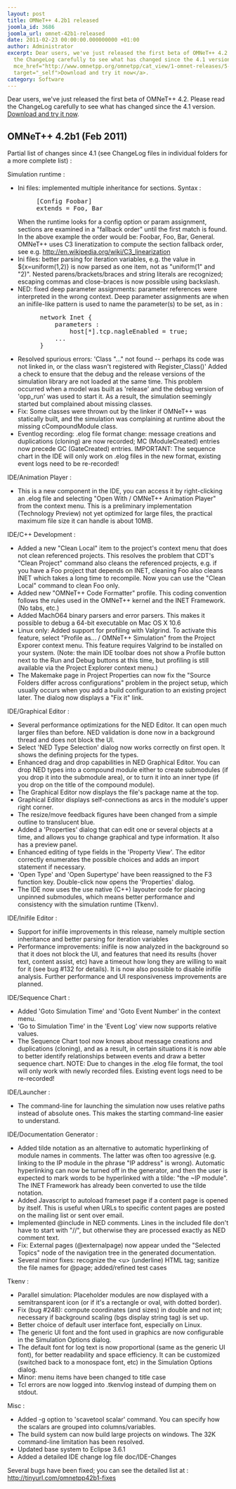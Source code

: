 ```yaml
---
layout: post
title: OMNeT++ 4.2b1 released
joomla_id: 3686
joomla_url: omnet-42b1-released
date: 2011-02-23 00:00:00.000000000 +01:00
author: Administrator
excerpt: Dear users, we've just released the first beta of OMNeT++ 4.2. Please read
  the ChangeLog carefully to see what has changed since the 4.1 version. <a href="http://www.omnetpp.org/omnetpp/cat_view/1-omnet-releases/5-test-versions"
  mce_href="http://www.omnetpp.org/omnetpp/cat_view/1-omnet-releases/5-test-versions"
  target="_self">Download and try it now</a>.
category: Software
---
```

Dear users, we've just released the first beta of OMNeT++ 4.2. Please read the ChangeLog carefully to see what has changed since the 4.1 version. <a href="http://www.omnetpp.org/omnetpp/cat_view/1-omnet-releases/5-test-versions" mce_href="http://www.omnetpp.org/omnetpp/cat_view/1-omnet-releases/5-test-versions" target="_self">Download and try it now</a>.



<h2>OMNeT++ 4.2b1 (Feb 2011)</h2>

<p>Partial list of changes since 4.1 (see ChangeLog files in individual folders
for a more complete list) :
</p>
<p>Simulation runtime :
</p><ul>
  <li>Ini files: implemented multiple inheritance for sections. Syntax :
<pre>     [Config Foobar]
     extends = Foo, Bar
</pre>
   When the runtime looks for a config option or param assignment, sections
   are examined in a "fallback order" until the first match is found. In the
   above example the order would be: Foobar, Foo, Bar, General.
   OMNeT++ uses C3 lineratization to compute the section fallback order,
   see e.g. <a href="http://en.wikipedia.org/wiki/C3_linearization" mce_href="http://en.wikipedia.org/wiki/C3_linearization">http://en.wikipedia.org/wiki/C3_linearization</a>
  </li><li>Ini files: better parsing for iteration variables, e.g. the value in
   ${x=uniform(1,2)} is now parsed as one item, not as "uniform(1" and "2)".
   Nested parens/brackets/braces and string literals are recognized;
   escaping commas and close-braces is now possible using backslash.
  </li><li>NED: fixed deep parameter assignments: parameter references were
   interpreted in the wrong context. Deep parameter assignments are when
   an inifile-like pattern is used to name the parameter(s) to be set, as in :
<pre>      network Inet {
          parameters :
              host[*].tcp.nagleEnabled = true;
          ...
      }
</pre>
  </li><li>Resolved spurious errors: 'Class "..." not found -- perhaps its code
   was not linked in, or the class wasn't registered with Register_Class()'
   Added a check to ensure that the debug and the release versions of
   the simulation library are not loaded at the same time. This problem
   occurred when a model was built as 'release' and the debug version of
   'opp_run' was used to start it. As a result, the simulation seemingly
   started but complained about missing classes.
  </li><li>Fix: Some classes were thrown out by the linker if OMNeT++ was statically
   built, and the simulation was complaining at runtime about the missing
   cCompoundModule class.
  </li><li>Eventlog recording: .elog file format change: message creations and
   duplications (cloning) are now recorded; MC (ModuleCreated) entries now
   precede GC (GateCreated) entries. IMPORTANT: The sequence chart in the
   IDE will only work on .elog files in the new format, existing event logs
   need to be re-recorded!
</li></ul>
<p>IDE/Animation Player :
</p><ul>
  <li>This is a new component in the IDE, you can access it by right-clicking
   an .elog file and selecting "Open With / OMNeT++ Animation Player" from
   the context menu. This is a preliminary implementation (Technology
   Preview) not yet optimized for large files, the practical maximum file
   size it can handle is about 10MB.
</li></ul>
<p>IDE/C++ Development :
</p><ul>
  <li>Added a new "Clean Local" item to the project's context menu that does
   not clean referenced projects. This resolves the problem that CDT's
   "Clean Project" command also cleans the referenced projects, e.g. if
   you have a Foo project that depends on INET, cleaning Foo also cleans
   INET which takes a long time to recompile. Now you can use the
   "Clean Local" command to clean Foo only.
  </li><li>Added new "OMNeT++ Code Formatter" profile. This coding convention follows
   the rules used in the OMNeT++ kernel and the INET Framework. (No tabs, etc.)
  </li><li>Added MachO64 binary parsers and error parsers. This makes it possible to
   debug a 64-bit executable on Mac OS X 10.6
  </li><li>Linux only: Added support for profiling with Valgrind. To activate this
   feature, select "Profile as... / OMNeT++ Simulation" from the Project
   Exporer context menu. This feature requires Valgrind to be installed
   on your system. (Note: the main IDE toolbar does not show a Profile button
   next to the Run and Debug buttons at this time, but profiling is still
   available via the Project Explorer context menu.)
  </li><li>The Makemake page in Project Properties can now fix the "Source Folders
   differ across configurations" problem in the project setup, which usually
   occurs when you add a build configuration to an existing project later.
   The dialog now displays a "Fix it" link.
</li></ul>
<p>IDE/Graphical Editor :
</p><ul>
  <li>Several performance optimizations for the NED Editor. It can open much larger
   files than before. NED validation is done now in a background thread and
   does not block the UI.
  </li><li>Select 'NED Type Selection' dialog now works correctly on first open. It
   shows the defining projects for the types.
  </li><li>Enhanced drag and drop capabilities in NED Graphical Editor. You can
   drop NED types into a compound module either to create submodules
   (if you drop it into the submodule area), or to turn it into
   an inner type (if you drop on the title of the compound module).
  </li><li>The Graphical Editor now displays the file's package name at the top.
  </li><li>Graphical Editor displays self-connections as arcs in the module's upper
   right corner.
  </li><li>The resize/move feedback figures have been changed from a simple outline
   to translucent blue.
  </li><li>Added a 'Properties' dialog that can edit one or several objects
   at a time, and allows you to change graphical and type information.
   It also has a preview panel.
  </li><li>Enhanced editing of type fields in the 'Property View'. The editor correctly
   enumerates the possible choices and adds an import statement if necessary.
  </li><li>'Open Type' and 'Open Supertype' have been reassigned to the F3 function key.
   Double-click now opens the 'Properties' dialog.
  </li><li>The IDE now uses the use native (C++) layouter code for placing unpinned
   submodules, which means better performance and consistency with the
   simulation runtime (Tkenv).
</li></ul>
<p>IDE/Inifile Editor :
</p><ul>
  <li>Support for inifile improvements in this release, namely multiple section
   inheritance and better parsing for iteration variables
  </li><li>Performance improvements: inifile is now analyzed in the background so that
   it does not block the UI, and features that need its results (hover text,
   content assist, etc) have a timeout how long they are willing to wait for it
   (see bug #132 for details). It is now also possible to disable inifile
   analysis. Further performance and UI responsiveness improvements are planned.
</li></ul>
<p>IDE/Sequence Chart :
</p><ul>
  <li>Added 'Goto Simulation Time' and 'Goto Event Number' in the context menu.
  </li><li>'Go to Simulation Time' in the 'Event Log' view now supports relative values.
  </li><li>The Sequence Chart tool now knows about message creations and duplications
   (cloning), and as a result, in certain situations it is now able to better
   identify relationships between events and draw a better sequence chart.
   NOTE: Due to changes in the .elog file format, the tool will only work with
   newly recorded files. Existing event logs need to be re-recorded!
</li></ul>
<p>IDE/Launcher :
</p><ul>
  <li>The command-line for launching the simulation now uses relative paths instead
   of absolute ones. This makes the starting command-line easier to understand.
</li></ul>
<p>IDE/Documentation Generator :
</p><ul>
  <li>Added tilde notation as an alternative to automatic hyperlinking of module
   names in comments. The latter was often too agressive (e.g. linking to the
   IP module in the phrase "IP address" is wrong). Automatic hyperlinking can
   now be turned off in the generator, and then the user is expected to mark
   words to be hyperlinked with a tilde: "the ~IP module". The INET Framework
   has already been converted to use the tilde notation.
  </li><li>Added Javascript to autoload frameset page if a content page is opened by
   itself. This is useful when URLs to specific content pages are posted on
   the mailing list or sent over email.
  </li><li>Implemented @include in NED comments. Lines in the included file don't have
   to start with "//", but otherwise they are processed exactly as NED comment
   text.
  </li><li>Fix: External pages (@externalpage) now appear unded the "Selected Topics"
   node of the navigation tree in the generated documentation.
  </li><li>Several minor fixes: recognize the &lt;u&gt; (underline) HTML tag; sanitize the
   file names for @page; added/refined test cases
</li></ul>
<p>Tkenv :
</p><ul>
  <li>Parallel simulation: Placeholder modules are now displayed with a semitransparent 
   icon (or if it's a rectangle or oval, with dotted border).
  </li><li>Fix (bug #248): compute coordinates (and sizes) in double and not int;
   necessary if background scaling (bgs display string tag) is set up.
  </li><li>Better choice of default user interface font, especially on Linux.
  </li><li>The generic UI font and the font used in graphics are now configurable
   in the Simulation Options dialog.
  </li><li>The default font for log text is now proportional (same as the generic UI
   font), for better readability and space efficiency. It can be customized
   (switched back to a monospace font, etc) in the Simulation Options dialog.
  </li><li>Minor: menu items have been changed to title case
  </li><li>Tcl errors are now logged into .tkenvlog instead of dumping them on stdout.
</li></ul>
<p>Misc :
</p><ul>
  <li>Added -g option to 'scavetool scalar' command. You can specify how the
   scalars are grouped into columns/variables.
  </li><li>The build system can now build large projects on windows. The 32K command-line
   limitation has been resolved.
  </li><li>Updated base system to Eclipse 3.6.1
  </li><li>Added a detailed IDE change log file doc/IDE-Changes
</li></ul>
<p>Several bugs have been fixed; you can see the detailed list at :
<a href="http://tinyurl.com/omnetpp42b1-fixes" mce_href="http://tinyurl.com/omnetpp42b1-fixes">http://tinyurl.com/omnetpp42b1-fixes</a>
</p>
